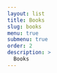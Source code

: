```yaml
---
layout: list
title: Books
slug: books
menu: true
submenu: true
order: 2
description: >
  Books
---
```

